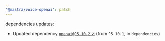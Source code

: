 ```yaml
---
"@mastra/voice-openai": patch
---
```

dependencies updates:
  - Updated dependency [`openai@^5.10.2` ↗︎](https://www.npmjs.com/package/openai/v/5.10.2) (from `^5.10.1`, in `dependencies`)
